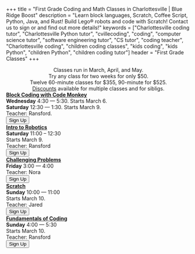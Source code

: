 +++
title = "First Grade Coding and Math Classes in Charlottesville | Blue Ridge Boost"
description = "Learn block languages, Scratch, Coffee Script, Python, Java, and Rust! Build Lego&reg; robots and code with Scratch! Contact us to sign or and find out more details!"
keywords = ["Charlottesville coding tutor", "Charlottesville Python tutor", "cvillecoding", "coding", "computer science tutor", "software engineering tutor", "CS tutor", "coding teacher", "Charlottesville coding", "children coding classes", "kids coding", "kids Python", "children Python", "children coding tutor"]
header = "First Grade Classes"
+++
<div class="container px-2">
    <div class="row  justify-content-center">
        <div class="col-12 p-2 darknote">
            <center>
            Classes run in March, April, and May. <span class="below-md"><br></span>
            Try any class for two weeks for only $50. <span class="below-md"><br></span>
            Twelve 60-minute classes for $355, 90-minute for $525.<br>
            <a href="/discounts">Discounts</a> available for multiple classes and for sibligs.
            </center>
        </div>
    </div>
    <div class="row">
        <div class="col-12">
            <div class="d-flex flex-wrap justify-content-evenly gap-3">
                <div>
                    <a href="/class/coding/kids-block-coding"><b>Block Coding with Code Monkey</b></a><br>
                    <b>Wednesday</b> 4:30 &mdash; 5:30. Starts March 6.<br> 
                    <b>Saturday</b> 12:30 &mdash; 1:30. Starts March 9.<br>
                    Teacher: Ransford.<br> 
                    <a href="https://winter-24-block-coding.cheddarup.com" class="btn-small">
                        <button class="button-8s" role="button">Sign Up</button></a>
                </div>
                <div>
                    <a href="/class/coding/lego-wedo"><b>Intro to Robotics</b></a><br>
                    <b>Saturday</b> 11:00 &ndash; 12:30<br>
                    Starts March 9.<br>
                    Teacher: Ransford<br>
                    <a href="https://winter-24-lego-wedo.cheddarup.com" class="btn-small">
                    <button class="button-8s" role="button">Sign Up</button></a>  
                </div>
                <div>
                    <b><a href="/class/math/challenging-math">Challenging Problems</a></b></br>
                    <b>Friday</b> 3:00 &mdash; 4:00<br>
                    Teacher: Nora<br>
                    <a href="https://winter-24-first-grade.cheddarup.com">
                        <button class="button-8s" role="button">Sign Up</button></a>
                </div>
                <div>
                    <a href="/class/coding/scratch"><b>Scratch</b></a><br>
                    <b>Sunday</b> 10:00 &mdash; 11:00<br>
                    Starts March 10.<br>
                    Teacher: Jared<br> 
                    <a href="https://winter-24-scratch.cheddarup.com" class="btn-small">
                        <button class="button-8s" role="button">Sign Up</button></a>
                </div>
                <div>
                    <a href="/class/coding/fundamentals-coding-spike"><b>Fundamentals of Coding</b></a></br>
                    <b>Sunday</b> 4:00 &mdash; 5:30<br>
                    Starts March 10.<br>
                    Teacher: Ransford<br>
                    <a href="https://fundamentals-of-coding-with-lego-spike.cheddarup.com"><button class="button-8s" role="button">Sign Up</button></a>  
                </div>
            </div>
        </div>
    </div>
</div>
